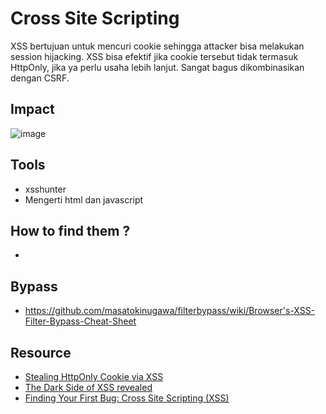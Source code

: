 # Cross Site Scripting
XSS bertujuan untuk mencuri cookie sehingga attacker bisa melakukan session hijacking. XSS bisa efektif jika cookie tersebut tidak termasuk HttpOnly, jika ya perlu usaha lebih lanjut. Sangat bagus dikombinasikan dengan CSRF.

## Impact
![image](https://user-images.githubusercontent.com/52058660/127166129-9b157a5d-66bb-41b6-ad9a-005287e4bbeb.png)


## Tools
  - xsshunter
  - Mengerti html dan javascript

## How to find them ?
  - 

## Bypass
  - https://github.com/masatokinugawa/filterbypass/wiki/Browser's-XSS-Filter-Bypass-Cheat-Sheet
  
## Resource
  - [Stealing HttpOnly Cookie via XSS](https://medium.com/@yassergersy/xss-to-session-hijack-6039e11e6a81)
  - [The Dark Side of XSS revealed](https://blog.yeswehack.com/best-practices/the-dark-side-of-xss-revealed/)
  - [Finding Your First Bug: Cross Site Scripting (XSS)](https://www.youtube.com/watch?v=IWbmP0Z-yQg)
